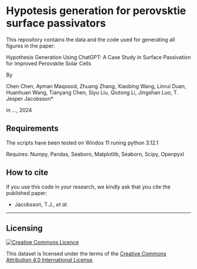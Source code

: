 # Hypotesis generation for perovsktie surface passivators

This repository contains the data and the code used for generating all figures in the paper:

Hypothesis Generation Using ChatGPT:
A Case Study in Surface Passivation for Improved Perovskite Solar Cells


By

Chen Chen, Ayman Maqsood, Zhuang Zhang, Xiaobing Wang, Linrui Duan, Huanhuan Wang, Tianyang Chen, Siyu Liu, Qiutong Li, Jingshan Luo, T. Jesper Jacobsson*

in ..., 2024


## Requirements
The scripts have been tested on Windos 11 runing python 3.12.1

Requires: Numpy, Pandas, Seaborn, Matplotlib, Seaborn, Scipy, Openpyxl


## How to cite

If you use this code in your research, we kindly ask that you cite the published paper:

- Jacobsson, T.J., *et al*.
---

## Licensing

<a rel="license" href="http://creativecommons.org/licenses/by/4.0/"><img alt="Creative Commons
Licence" style="border-width:0" src="https://i.creativecommons.org/l/by/4.0/80x15.png" /></a><br />

This dataset is licensed under the terms of the [Creative Commons Attribution 4.0 International
License](http://creativecommons.org/licenses/by/4.0/).
